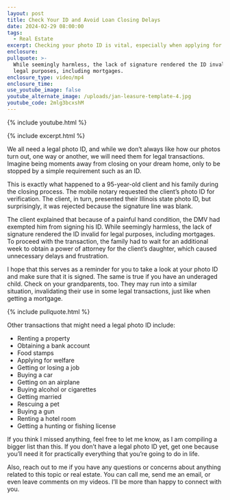 ```yaml
---
layout: post
title: Check Your ID and Avoid Loan Closing Delays
date: 2024-02-29 08:00:00
tags:
  - Real Estate
excerpt: Checking your photo ID is vital, especially when applying for housing loans.
enclosure:
pullquote: >-
  While seemingly harmless, the lack of signature rendered the ID invalid for
  legal purposes, including mortgages.
enclosure_type: video/mp4
enclosure_time:
use_youtube_image: false
youtube_alternate_image: /uploads/jan-leasure-template-4.jpg
youtube_code: 2mlg3bcxshM
---
```

{% include youtube.html %}

{% include excerpt.html %}

We all need a legal photo ID, and while we don’t always like how our photos turn out, one way or another, we will need them for legal transactions. Imagine being moments away from closing on your dream home, only to be stopped by a simple requirement such as an ID.&nbsp;

This is exactly what happened to a 95-year-old client and his family during the closing process. The mobile notary requested the client’s photo ID for verification. The client, in turn, presented their Illinois state photo ID, but surprisingly, it was rejected because the signature line was blank.

The client explained that because of a painful hand condition, the DMV had exempted him from signing his ID. While seemingly harmless, the lack of signature rendered the ID invalid for legal purposes, including mortgages. To proceed with the transaction, the family had to wait for an additional week to obtain a power of attorney for the client’s daughter, which caused unnecessary delays and frustration.&nbsp;

I hope that this serves as a reminder for you to take a look at your photo ID and make sure that it is signed. The same is true if you have an underaged child. Check on your grandparents, too. They may run into a similar situation, invalidating their use in some legal transactions, just like when getting a mortgage.

{% include pullquote.html %}

Other transactions that might need a legal photo ID include:

* Renting a property
* Obtaining a bank account&nbsp;
* Food stamps
* Applying for welfare
* Getting or losing a job
* Buying a car
* Getting on an airplane
* Buying alcohol or cigarettes
* Getting married
* Rescuing a pet
* Buying a gun
* Renting a hotel room
* Getting a hunting or fishing license

If you think I missed anything, feel free to let me know, as I am compiling a bigger list than this. If you don’t have a legal photo ID yet, get one because you’ll need it for practically everything that you’re going to do in life.

Also, reach out to me if you have any questions or concerns about anything related to this topic or real estate. You can call me, send me an email, or even leave comments on my videos. I’ll be more than happy to connect with you.